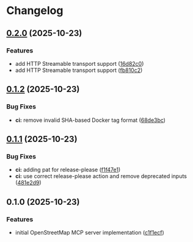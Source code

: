 # Changelog

## [0.2.0](https://github.com/Lazyshot/openstreetmap-mcp/compare/v0.1.2...v0.2.0) (2025-10-23)


### Features

* add HTTP Streamable transport support ([16d82c0](https://github.com/Lazyshot/openstreetmap-mcp/commit/16d82c0572f6dd07f20f593e5a718f32cfcd05df))
* add HTTP Streamable transport support ([fb810c2](https://github.com/Lazyshot/openstreetmap-mcp/commit/fb810c24918a7b302438707ec8505395c0695d39))

## [0.1.2](https://github.com/Lazyshot/openstreetmap-mcp/compare/v0.1.1...v0.1.2) (2025-10-23)


### Bug Fixes

* **ci:** remove invalid SHA-based Docker tag format ([68de3bc](https://github.com/Lazyshot/openstreetmap-mcp/commit/68de3bc6a60d3ae7ef510c8a5d3304de7ad03cc5))

## [0.1.1](https://github.com/Lazyshot/openstreetmap-mcp/compare/v0.1.0...v0.1.1) (2025-10-23)


### Bug Fixes

* **ci:** adding pat for release-please ([f1f47e1](https://github.com/Lazyshot/openstreetmap-mcp/commit/f1f47e1719186e059c2ce5daac064282f40c2432))
* **ci:** use correct release-please action and remove deprecated inputs ([481e2d9](https://github.com/Lazyshot/openstreetmap-mcp/commit/481e2d964f8835cf6f2958a991cacf4f6033fe3a))

## 0.1.0 (2025-10-23)


### Features

* initial OpenStreetMap MCP server implementation ([c1f1ecf](https://github.com/Lazyshot/openstreetmap-mcp/commit/c1f1ecfa8a6c50e3e24e51eab189c436c621e0f5))
